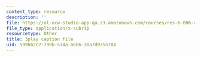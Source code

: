 ```yaml
---
content_type: resource
description: ''
file: https://ol-ocw-studio-app-qa.s3.amazonaws.com/courses/res-6-006-video-demonstrations-in-lasers-and-optics-spring-2008/5996b2c2799b574aa6b638a7d9355784_f8_0AtM7PXk.vtt
file_type: application/x-subrip
resourcetype: Other
title: 3play caption file
uid: 5996b2c2-799b-574a-a6b6-38a7d9355784
---
```

